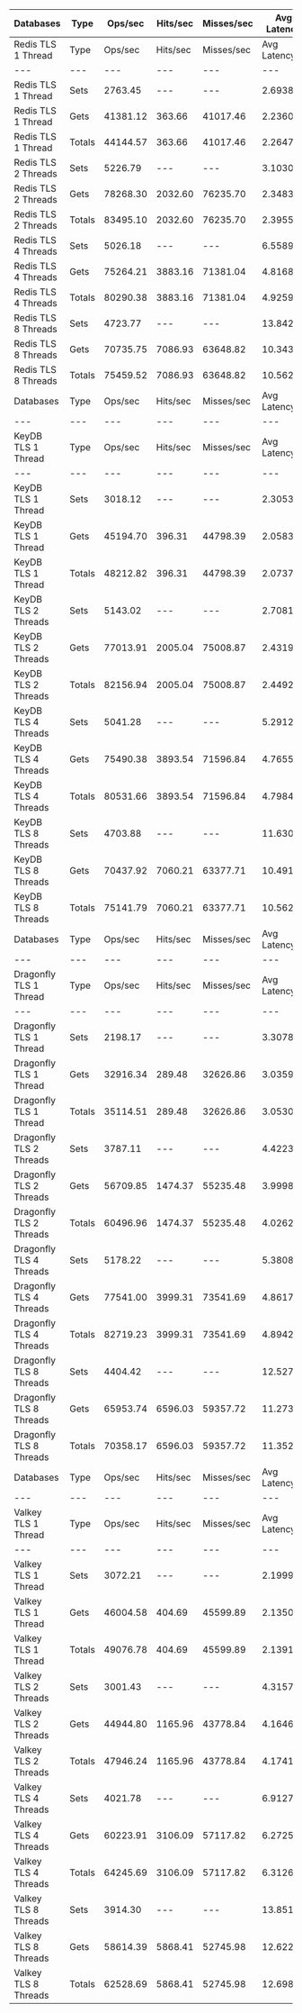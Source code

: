 | Databases | Type | Ops/sec | Hits/sec | Misses/sec | Avg Latency | p50 Latency | p99 Latency | p99.9 Latency | KB/sec |
| --- | --- | --- | --- | --- | --- | --- | --- | --- | --- |
| Redis TLS 1 Thread | Type | Ops/sec | Hits/sec | Misses/sec | Avg Latency | p50 Latency | p99 Latency | p99.9 Latency | KB/sec |
| --- | --- | --- | --- | --- | --- | --- | --- | --- | --- |
Redis TLS 1 Thread | Sets | 2763.45 | --- | --- | 2.69387 | 2.22300 | 3.53500 | 172.03100 | 1510.83 |
Redis TLS 1 Thread | Gets | 41381.12 | 363.66 | 41017.46 | 2.23609 | 2.22300 | 3.50300 | 3.71100 | 1792.93 |
Redis TLS 1 Thread | Totals | 44144.57 | 363.66 | 41017.46 | 2.26475 | 2.22300 | 3.50300 | 3.71100 | 3303.76 |
Redis TLS 2 Threads | Sets | 5226.79 | --- | --- | 3.10303 | 2.31900 | 5.34300 | 299.00700 | 2857.59 |
Redis TLS 2 Threads | Gets | 78268.30 | 2032.60 | 76235.70 | 2.34835 | 2.31900 | 4.92700 | 6.81500 | 4067.49 |
Redis TLS 2 Threads | Totals | 83495.10 | 2032.60 | 76235.70 | 2.39559 | 2.31900 | 4.92700 | 6.97500 | 6925.08 |
Redis TLS 4 Threads | Sets | 5026.18 | --- | --- | 6.55891 | 4.73500 | 9.72700 | 647.16700 | 2747.92 |
Redis TLS 4 Threads | Gets | 75264.21 | 3883.16 | 71381.04 | 4.81685 | 4.73500 | 9.40700 | 11.58300 | 4881.32 |
Redis TLS 4 Threads | Totals | 80290.38 | 3883.16 | 71381.04 | 4.92591 | 4.73500 | 9.40700 | 11.90300 | 7629.23 |
Redis TLS 8 Threads | Sets | 4723.77 | --- | --- | 13.84250 | 9.98300 | 22.01500 | 1433.59900 | 2582.58 |
Redis TLS 8 Threads | Gets | 70735.75 | 7086.93 | 63648.82 | 10.34361 | 9.98300 | 21.11900 | 27.39100 | 6316.40 |
Redis TLS 8 Threads | Totals | 75459.52 | 7086.93 | 63648.82 | 10.56264 | 9.98300 | 21.24700 | 28.15900 | 8898.98 |
| Databases | Type | Ops/sec | Hits/sec | Misses/sec | Avg Latency | p50 Latency | p99 Latency | p99.9 Latency | KB/sec |
| --- | --- | --- | --- | --- | --- | --- | --- | --- | --- |
| KeyDB TLS 1 Thread | Type | Ops/sec | Hits/sec | Misses/sec | Avg Latency | p50 Latency | p99 Latency | p99.9 Latency | KB/sec |
| --- | --- | --- | --- | --- | --- | --- | --- | --- | --- |
KeyDB TLS 1 Thread | Sets | 3018.12 | --- | --- | 2.30534 | 2.06300 | 3.35900 | 99.32700 | 1650.06 |
KeyDB TLS 1 Thread | Gets | 45194.70 | 396.31 | 44798.39 | 2.05830 | 2.04700 | 3.19900 | 3.71100 | 1957.72 |
KeyDB TLS 1 Thread | Totals | 48212.82 | 396.31 | 44798.39 | 2.07376 | 2.04700 | 3.19900 | 3.75900 | 3607.78 |
KeyDB TLS 2 Threads | Sets | 5143.02 | --- | --- | 2.70818 | 2.19100 | 5.18300 | 110.07900 | 2811.79 |
KeyDB TLS 2 Threads | Gets | 77013.91 | 2005.04 | 75008.87 | 2.43192 | 2.19100 | 4.99100 | 6.62300 | 4004.82 |
KeyDB TLS 2 Threads | Totals | 82156.94 | 2005.04 | 75008.87 | 2.44921 | 2.19100 | 4.99100 | 6.78300 | 6816.61 |
KeyDB TLS 4 Threads | Sets | 5041.28 | --- | --- | 5.29121 | 4.73500 | 11.00700 | 223.23100 | 2756.17 |
KeyDB TLS 4 Threads | Gets | 75490.38 | 3893.54 | 71596.84 | 4.76550 | 4.70300 | 10.62300 | 13.24700 | 4895.34 |
KeyDB TLS 4 Threads | Totals | 80531.66 | 3893.54 | 71596.84 | 4.79841 | 4.70300 | 10.62300 | 13.43900 | 7651.51 |
KeyDB TLS 8 Threads | Sets | 4703.88 | --- | --- | 11.63027 | 10.11100 | 25.08700 | 495.61500 | 2571.71 |
KeyDB TLS 8 Threads | Gets | 70437.92 | 7060.21 | 63377.71 | 10.49105 | 10.11100 | 23.93500 | 30.59100 | 6291.37 |
KeyDB TLS 8 Threads | Totals | 75141.79 | 7060.21 | 63377.71 | 10.56236 | 10.11100 | 23.93500 | 31.23100 | 8863.08 |
| Databases | Type | Ops/sec | Hits/sec | Misses/sec | Avg Latency | p50 Latency | p99 Latency | p99.9 Latency | KB/sec |
| --- | --- | --- | --- | --- | --- | --- | --- | --- | --- |
| Dragonfly TLS 1 Thread | Type | Ops/sec | Hits/sec | Misses/sec | Avg Latency | p50 Latency | p99 Latency | p99.9 Latency | KB/sec |
| --- | --- | --- | --- | --- | --- | --- | --- | --- | --- |
Dragonfly TLS 1 Thread | Sets | 2198.17 | --- | --- | 3.30786 | 2.99100 | 6.78300 | 116.22300 | 1201.78 |
Dragonfly TLS 1 Thread | Gets | 32916.34 | 289.48 | 32626.86 | 3.03598 | 2.99100 | 6.65500 | 7.16700 | 1426.28 |
Dragonfly TLS 1 Thread | Totals | 35114.51 | 289.48 | 32626.86 | 3.05300 | 2.99100 | 6.65500 | 7.23100 | 2628.06 |
Dragonfly TLS 2 Threads | Sets | 3787.11 | --- | --- | 4.42235 | 3.95100 | 9.21500 | 173.05500 | 2070.49 |
Dragonfly TLS 2 Threads | Gets | 56709.85 | 1474.37 | 55235.48 | 3.99984 | 3.93500 | 8.95900 | 10.62300 | 2947.95 |
Dragonfly TLS 2 Threads | Totals | 60496.96 | 1474.37 | 55235.48 | 4.02629 | 3.93500 | 8.95900 | 10.81500 | 5018.44 |
Dragonfly TLS 4 Threads | Sets | 5178.22 | --- | --- | 5.38083 | 4.99100 | 11.26300 | 198.65500 | 2831.04 |
Dragonfly TLS 4 Threads | Gets | 77541.00 | 3999.31 | 73541.69 | 4.86171 | 4.99100 | 10.81500 | 13.56700 | 5028.32 |
Dragonfly TLS 4 Threads | Totals | 82719.23 | 3999.31 | 73541.69 | 4.89421 | 4.99100 | 10.81500 | 13.82300 | 7859.36 |
Dragonfly TLS 8 Threads | Sets | 4404.42 | --- | --- | 12.52724 | 11.51900 | 28.03100 | 544.76700 | 2407.99 |
Dragonfly TLS 8 Threads | Gets | 65953.74 | 6596.03 | 59357.72 | 11.27374 | 11.45500 | 26.75100 | 36.86300 | 5883.45 |
Dragonfly TLS 8 Threads | Totals | 70358.17 | 6596.03 | 59357.72 | 11.35221 | 11.45500 | 26.75100 | 38.39900 | 8291.44 |
| Databases | Type | Ops/sec | Hits/sec | Misses/sec | Avg Latency | p50 Latency | p99 Latency | p99.9 Latency | KB/sec |
| --- | --- | --- | --- | --- | --- | --- | --- | --- | --- |
| Valkey TLS 1 Thread | Type | Ops/sec | Hits/sec | Misses/sec | Avg Latency | p50 Latency | p99 Latency | p99.9 Latency | KB/sec |
| --- | --- | --- | --- | --- | --- | --- | --- | --- | --- |
Valkey TLS 1 Thread | Sets | 3072.21 | --- | --- | 2.19994 | 2.06300 | 3.72700 | 27.26300 | 1679.63 |
Valkey TLS 1 Thread | Gets | 46004.58 | 404.69 | 45599.89 | 2.13509 | 2.04700 | 3.56700 | 6.07900 | 1993.44 |
Valkey TLS 1 Thread | Totals | 49076.78 | 404.69 | 45599.89 | 2.13915 | 2.04700 | 3.56700 | 6.43100 | 3673.08 |
Valkey TLS 2 Threads | Sets | 3001.43 | --- | --- | 4.31579 | 4.54300 | 8.89500 | 70.65500 | 1640.94 |
Valkey TLS 2 Threads | Gets | 44944.80 | 1165.96 | 43778.84 | 4.16465 | 4.51100 | 8.63900 | 11.00700 | 2335.09 |
Valkey TLS 2 Threads | Totals | 47946.24 | 1165.96 | 43778.84 | 4.17411 | 4.51100 | 8.70300 | 11.26300 | 3976.03 |
Valkey TLS 4 Threads | Sets | 4021.78 | --- | --- | 6.91276 | 6.17500 | 13.11900 | 276.47900 | 2198.79 |
Valkey TLS 4 Threads | Gets | 60223.91 | 3106.09 | 57117.82 | 6.27252 | 6.17500 | 12.54300 | 15.87100 | 3905.32 |
Valkey TLS 4 Threads | Totals | 64245.69 | 3106.09 | 57117.82 | 6.31260 | 6.17500 | 12.54300 | 16.19100 | 6104.11 |
Valkey TLS 8 Threads | Sets | 3914.30 | --- | --- | 13.85122 | 12.15900 | 25.98300 | 528.38300 | 2140.03 |
Valkey TLS 8 Threads | Gets | 58614.39 | 5868.41 | 52745.98 | 12.62205 | 12.15900 | 24.83100 | 31.23100 | 5231.95 |
Valkey TLS 8 Threads | Totals | 62528.69 | 5868.41 | 52745.98 | 12.69899 | 12.15900 | 24.95900 | 31.87100 | 7371.98 |
